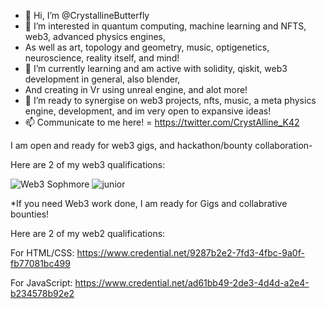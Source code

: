 - 👋 Hi, I’m @CrystallineButterfly
- 👀 I’m interested in quantum computing, machine learning and NFTS, web3, advanced physics engines, 
- As well as art, topology and geometry, music, optigenetics, neuroscience, reality itself, and mind!  
- 🌱 I’m currently learning and am active with solidity, qiskit, web3 development in general, also blender, 
- And creating in Vr using unreal engine, and alot more!  
- 💞️ I’m ready to synergise on web3 projects, nfts, music, a meta physics engine, development, and im very open to expansive ideas!
- 📫 Communicate to me here! = https://twitter.com/CrystAlline_K42

I am open and ready for web3 gigs, and hackathon/bounty collaboration- 

Here are 2 of my web3 qualifications: 

![Web3 Sophmore](https://user-images.githubusercontent.com/95975209/177014238-214dad53-9870-4c9a-8c41-51cb1e89d11e.jpg)
![junior](https://user-images.githubusercontent.com/95975209/179016747-b7557326-2d06-4e01-9fff-0bcccec0eac4.jpg)

*If you need Web3 work done, I am ready for Gigs and collabrative bounties! 

Here are 2 of my web2 qualifications: 

For HTML/CSS: https://www.credential.net/9287b2e2-7fd3-4fbc-9a0f-fb77081bc499

For JavaScript:  https://www.credential.net/ad61bb49-2de3-4d4d-a2e4-b234578b92e2

<!---
CrystallineButterfly/WELCOME TO MANY WAVES! 

I am an adjacent creator; 4 progressive waves 2 expansive waves 4 all 2 enjoy! 

LFG, LETS CREATE THE BEST REALITIES WE CAN 4 ALL LIFE, ALL BEINGS, AND MORE = 2 THE BEST REALITY FOR LIFE!!

--->
